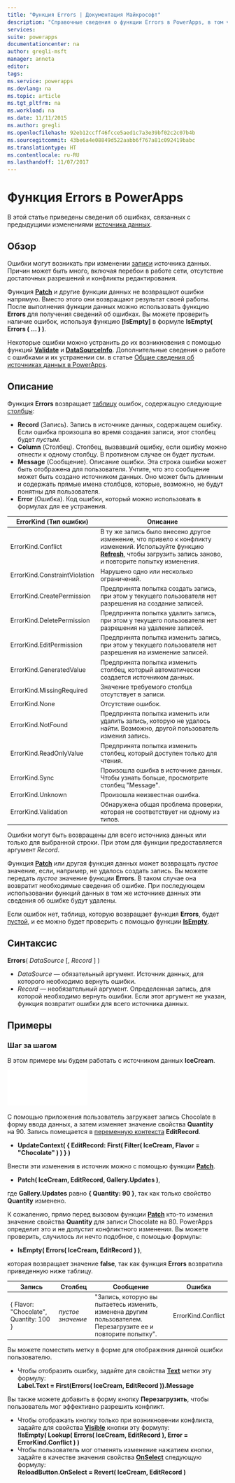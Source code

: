 ```yaml
---
title: "Функция Errors | Документация Майкрософт"
description: "Справочные сведения о функции Errors в PowerApps, в том числе описание синтаксиса и примеры и примеры"
services: 
suite: powerapps
documentationcenter: na
author: gregli-msft
manager: anneta
editor: 
tags: 
ms.service: powerapps
ms.devlang: na
ms.topic: article
ms.tgt_pltfrm: na
ms.workload: na
ms.date: 11/11/2015
ms.author: gregli
ms.openlocfilehash: 92eb12ccff46fcce5aed1c7a3e39bf02c2c07b4b
ms.sourcegitcommit: 43be6a4e08849d522aabb6f767a81c092419babc
ms.translationtype: HT
ms.contentlocale: ru-RU
ms.lasthandoff: 11/07/2017
---
```

# <a name="errors-function-in-powerapps"></a>Функция Errors в PowerApps
В этой статье приведены сведения об ошибках, связанных с предыдущими изменениями [источника данных](../working-with-data-sources.md).

## <a name="overview"></a>Обзор
Ошибки могут возникать при изменении [записи](../working-with-tables.md#records) источника данных.  Причин может быть много, включая перебои в работе сети, отсутствие достаточных разрешений и конфликты редактирования.  

Функция **[Patch](function-patch.md)** и другие функции данных не возвращают ошибки напрямую. Вместо этого они возвращают результат своей работы. После выполнения функции данных можно использовать функцию **Errors** для получения сведений об ошибках.  Вы можете проверить наличие ошибок, используя функцию **[IsEmpty]** в формуле **IsEmpty( Errors ( ... ) )**.

Некоторые ошибки можно устранить до их возникновения с помощью функций **[Validate](function-validate.md)** и **[DataSourceInfo](function-datasourceinfo.md)**.  Дополнительные сведения о работе с ошибками и их устранении см. в статье [Общие сведения об источниках данных в PowerApps](../working-with-data-sources.md).

## <a name="description"></a>Описание
Функция **Errors** возвращает [таблицу](../working-with-tables.md) ошибок, содержащую следующие [столбцы](../working-with-tables.md#columns):

* **Record** (Запись).  Запись в источнике данных, содержащем ошибку.  Если ошибка произошла во время создания записи, этот столбец будет *пустым*.
* **Column** (Столбец).  Столбец, вызвавший ошибку, если ошибку можно отнести к одному столбцу. В противном случае он будет *пустым*.
* **Message** (Сообщение).  Описание ошибки.  Эта строка ошибки может быть отображена для пользователя.  Учтите, что это сообщение может быть создано источником данных. Оно может быть длинным и содержать прямые имена столбцов, которые, возможно, не будут понятны для пользователя.
* **Error** (Ошибка).  Код ошибки, который можно использовать в формулах для ее устранения.

| ErrorKind (Тип ошибки) | Описание |
| --- | --- |
| ErrorKind.Conflict |В ту же запись было внесено другое изменение, что привело к конфликту изменений.  Используйте функцию **[Refresh](function-refresh.md)**, чтобы загрузить запись заново, и повторите попытку изменения. |
| ErrorKind.ConstraintViolation |Нарушено одно или несколько ограничений. |
| ErrorKind.CreatePermission |Предпринята попытка создать запись, при этом у текущего пользователя нет разрешения на создание записей. |
| ErrorKind.DeletePermission |Предпринята попытка удалить запись, при этом у текущего пользователя нет разрешения на удаление записей. |
| ErrorKind.EditPermission |Предпринята попытка изменить запись, при этом у текущего пользователя нет разрешения на изменение записей. |
| ErrorKind.GeneratedValue |Предпринята попытка изменить столбец, который автоматически создается источником данных. |
| ErrorKind.MissingRequired |Значение требуемого столбца отсутствует в записи. |
| ErrorKind.None |Отсутствие ошибок. |
| ErrorKind.NotFound |Предпринята попытка изменить или удалить запись, которую не удалось найти.  Возможно, другой пользователь изменил запись. |
| ErrorKind.ReadOnlyValue |Предпринята попытка изменить столбец, который доступен только для чтения. |
| ErrorKind.Sync |Произошла ошибка в источнике данных.  Чтобы узнать больше, просмотрите столбец "Message". |
| ErrorKind.Unknown |Произошла неизвестная ошибка. |
| ErrorKind.Validation |Обнаружена общая проблема проверки, которая не соответствует ни одному из типов. |

Ошибки могут быть возвращены для всего источника данных или только для выбранной строки. При этом для функции предоставляется аргумент *Record*.  

Функция **[Patch](function-patch.md)** или другая функция данных может возвращать *пустое* значение, если, например, не удалось создать запись. Вы можете передать *пустое* значение функции **Errors**. В таком случае она возвратит необходимые сведения об ошибке.  При последующем использовании функций данных в том же источнике данных эти сведения об ошибке будут удалены.

Если ошибок нет, таблица, которую возвращает функция **Errors**, будет [пустой](function-isblank-isempty.md), и ее можно будет проверить с помощью функции **[IsEmpty](function-isblank-isempty.md)**.

## <a name="syntax"></a>Синтаксис
**Errors**( *DataSource* [, *Record* ] )

* *DataSource* — обязательный аргумент. Источник данных, для которого необходимо вернуть ошибки.
* *Record* — необязательный аргумент.  Определенная запись, для которой необходимо вернуть ошибки. Если этот аргумент не указан, функция возвратит ошибки для всего источника данных.

## <a name="examples"></a>Примеры
### <a name="step-by-step"></a>Шаг за шагом
В этом примере мы будем работать с источником данных **IceCream**.

![](media/function-errors/icecream.png)

С помощью приложения пользователь загружает запись Chocolate в форму ввода данных, а затем изменяет значение свойства **Quantity** на 90.  Запись помещается в [переменную контекста](../working-with-variables.md#create-a-context-variable) **EditRecord**.

* **UpdateContext( { EditRecord: First( Filter( IceCream, Flavor = "Chocolate" ) ) } )**

Внести эти изменения в источник можно с помощью функции **[Patch](function-patch.md)**.

* **Patch( IceCream, EditRecord, Gallery.Updates )**,

где **Gallery.Updates** равно **{ Quantity: 90 }**, так как только свойство **Quantity** изменено.

К сожалению, прямо перед вызовом функции **[Patch](function-patch.md)** кто-то изменил значение свойства **Quantity** для записи Chocolate на 80.  PowerApps определит это и не допустит конфликтного изменения.  Вы можете проверить, случилось ли нечто подобное, с помощью формулы:

* **IsEmpty( Errors( IceCream, EditRecord ) )**,

которая возвращает значение **false**, так как функция **Errors** возвратила приведенную ниже таблицу.

| Запись | Столбец | Сообщение | Ошибка |
| --- | --- | --- | --- |
| { Flavor: "Chocolate", Quantity: 100 } |*пустое значение* |"Запись, которую вы пытаетесь изменить, изменена другим пользователем. Перезагрузите ее и повторите попытку". |ErrorKind.Conflict |

Вы можете поместить метку в форме для отображения данной ошибки пользователю.

* Чтобы отобразить ошибку, задайте для свойства **[Text](../controls/properties-core.md)** метки эту формулу:<br>
  **Label.Text = First(Errors( IceCream, EditRecord )).Message**

Вы также можете добавить в форму кнопку **Перезагрузить**, чтобы пользователь мог эффективно разрешить конфликт.

* Чтобы отображать кнопку только при возникновении конфликта, задайте для свойства **[Visible](../controls/properties-core.md)** кнопки эту формулу:<br>
    **!IsEmpty( Lookup( Errors( IceCream, EditRecord ), Error = ErrorKind.Conflict ) )**
* Чтобы пользователь мог отменять изменение нажатием кнопки, задайте в качестве значения свойства **[OnSelect](../controls/properties-core.md)** следующую формулу:<br>
    **ReloadButton.OnSelect = Revert( IceCream, EditRecord )**

